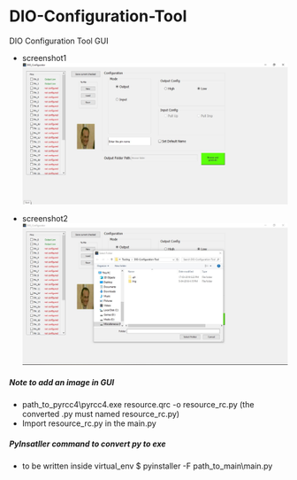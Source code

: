 # DIO-Configuration-Tool
DIO Configuration Tool GUI 
- screenshot1
![](https://github.com/hananabilabd/DIO-Configuration-Tool/blob/master/img/screenshot1.jpg)

- screenshot2
![](https://github.com/hananabilabd/DIO-Configuration-Tool/blob/master/img/screenshot2.jpg)

##### Note to add an image in GUI 
- path_to_pyrcc4\pyrcc4.exe resource.qrc -o resource_rc.py 
      (the converted .py must named resource_rc.py)
- Import resource_rc.py  in the main.py
##### PyInsatller command to convert py to exe
- to be written inside virtual_env
      $ pyinstaller -F path_to_main\main.py
